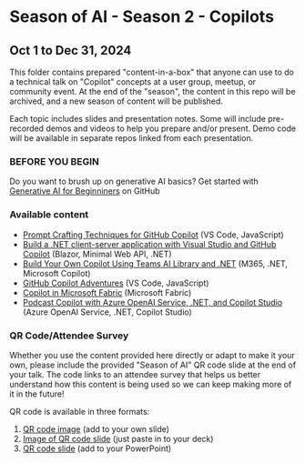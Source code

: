 # Season of AI - Season 2 - Copilots

## Oct 1 to Dec 31, 2024

This folder contains prepared "content-in-a-box" that anyone can use to do a technical talk on "Copilot" concepts at a user group, meetup, or community event. At the end of the "season", the content in this repo will be archived, and a new season of content will be published.

Each topic includes slides and presentation notes. Some will include pre-recorded demos and videos to help you prepare and/or present. Demo code will be available in separate repos linked from each presentation.

### BEFORE YOU BEGIN

Do you want to brush up on generative AI basics? Get started with [Generative AI for Beginniners](https://microsoft.github.io/generative-ai-for-beginners/) on GitHub

### Available content

- [Prompt Crafting Techniques for GitHub Copilot](./prompt-crafting-techniques-github-copilot.md) (VS Code, JavaScript)
- [Build a .NET client-server application with Visual Studio and GitHub Copilot](./client-server-app-vs-copilot.md) (Blazor, Minimal Web API, .NET)
- [Build Your Own Copilot Using Teams AI Library and .NET](./build-your-own-copilot-teams-ai-library.md) (M365, .NET, Microsoft Copilot)
- [GitHub Copilot Adventures](https://github.com/microsoft/community-content/blob/main/SeasonOfAI-S2-Copilots/github-copilot-adventures.md) (VS Code, JavaScript)
- [Copilot in Microsoft Fabric](./copilot-in-microsoft-fabric.md) (Microsoft Fabric)
- [Podcast Copilot with Azure OpenAI Service, .NET, and Copilot Studio](./podcast-copilot-azure-openai-dotnet-copilot-studio.md) (Azure OpenAI Service, .NET, Copilot Studio)

### QR Code/Attendee Survey

Whether you use the content provided here directly or adapt to make it your own, please include the provided "Season of AI" QR code slide at the end of your talk. The code links to an attendee survey that helps us better understand how this content is being used so we can keep making more of it in the future!

QR code is available in three formats:

1. [QR code image](SeasonOfAI-AttendeeSurvey-QR.png) (add to your own slide)
2. [Image of QR code slide](SeasonOfAI-AttendeeSurveyQR-Slide.png) (just paste in to your deck)
3. [QR code slide](SeasonOfAI-AttendeeSurveyQR-Slide.pptx) (add to your PowerPoint)
